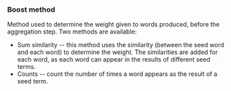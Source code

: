 ### Boost method
Method used to determine the weight given to words produced, before the aggregation step. Two methods are available:

 - Sum similarity -- this method uses the similarity (between the seed word and each word) to determine the weight. The similarities are added for each word, as each word can appear in the results of different seed terms.
 - Counts -- count the number of times a word appears as the result of a seed term.
